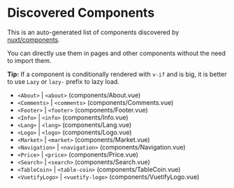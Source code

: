 # Discovered Components

This is an auto-generated list of components discovered by [nuxt/components](https://github.com/nuxt/components).

You can directly use them in pages and other components without the need to import them.

**Tip:** If a component is conditionally rendered with `v-if` and is big, it is better to use `Lazy` or `lazy-` prefix to lazy load.

- `<About>` | `<about>` (components/About.vue)
- `<Comments>` | `<comments>` (components/Comments.vue)
- `<Footer>` | `<footer>` (components/Footer.vue)
- `<Info>` | `<info>` (components/Info.vue)
- `<Lang>` | `<lang>` (components/Lang.vue)
- `<Logo>` | `<logo>` (components/Logo.vue)
- `<Market>` | `<market>` (components/Market.vue)
- `<Navigation>` | `<navigation>` (components/Navigation.vue)
- `<Price>` | `<price>` (components/Price.vue)
- `<Search>` | `<search>` (components/Search.vue)
- `<TableCoin>` | `<table-coin>` (components/TableCoin.vue)
- `<VuetifyLogo>` | `<vuetify-logo>` (components/VuetifyLogo.vue)
